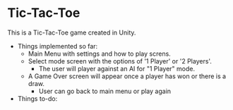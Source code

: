# Tic-Tac-Toe
This is a Tic-Tac-Toe game created in Unity. 
- Things implemented so far:
  - Main Menu with settings and how to play screns.
  - Select mode screen with the options of '1 Player' or '2 Players'.
    - The user will player against an AI for "1 Player" mode.
  - A Game Over screen will appear once a player has won or there is a draw.
    - User can go back to main menu or play again
- Things to-do:
